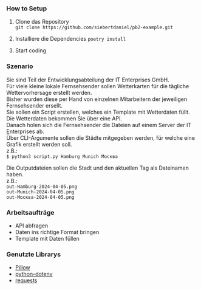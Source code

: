### How to Setup

1. Clone das Repository \
`git clone https://github.com/siebertdaniel/pb2-example.git` 

2. Installiere die Dependencies 
`poetry install` 

3. Start coding 

### Szenario
Sie sind Teil der Entwicklungsabteilung der IT Enterprises GmbH.\
Für viele kleine lokale Fernsehsender sollen Wetterkarten für die tägliche Wettervorhersage erstellt werden.\
Bisher wurden diese per Hand von einzelnen Mitarbeitern der jeweiligen Fernsehsender ersellt. \
Sie sollen ein Script erstellen, welches ein Template mit Wetterdaten füllt. Die Wetterdaten bekommen Sie über eine API.\
Danach holen sich die Fernsehsender die Dateien auf einem Server der IT Enterprises ab. \
Über CLI-Argumente sollen die Städte mitgegeben werden, für welche eine Grafik erstellt werden soll.\
z.B.: \
`$ python3 script.py Hamburg Munich Москва`

Die Outputdateien sollen die Stadt und den aktuellen Tag als Dateinamen haben. \
z.B.: \
`out-Hamburg-2024-04-05.png` \
`out-Munich-2024-04-05.png` \
`out-Москва-2024-04-05.png`

### Arbeitsaufträge
- API abfragen
- Daten ins richtige Format bringen
- Template mit Daten füllen

### Genutzte Librarys
- [Pillow](https://pypi.org/project/pillow/)
- [python-dotenv](https://pypi.org/project/python-dotenv/)
- [requests](https://pypi.org/project/requests/)